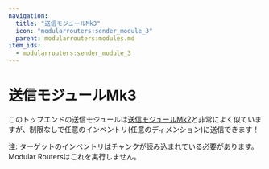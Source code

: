 ```yaml
---
navigation:
  title: "送信モジュールMk3"
  icon: "modularrouters:sender_module_3"
  parent: modularrouters:modules.md
item_ids:
  - modularrouters:sender_module_3
---
```


# 送信モジュールMk3

このトップエンドの送信モジュールは[送信モジュールMk2](./sender_2.md)と非常によく似ていますが、制限なしで任意のインベントリ(任意のディメンション)に送信できます！

注: ターゲットのインベントリはチャンクが読み込まれている必要があります。<Color hex="#228">Modular Routers</Color>はこれを実行しません。



<Recipe id="modularrouters:sender_module_3" />

